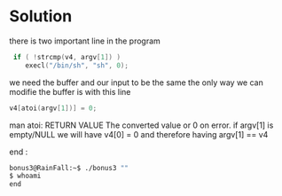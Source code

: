 # Solution

there is two important line in the program 
```c
 if ( !strcmp(v4, argv[1]) )
    execl("/bin/sh", "sh", 0);
```

we need the buffer and our input to be the same
the only way we can modifie the buffer is with this line

```c
v4[atoi(argv[1])] = 0;
```

man atoi:
RETURN VALUE
       The converted value or 0 on error.
if argv[1] is empty/NULL we will have v4[0] = 0 and therefore having argv[1] == v4

end :

```sh
bonus3@RainFall:~$ ./bonus3 ""
$ whoami
end
```
